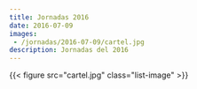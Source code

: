 ```yaml
---
title: Jornadas 2016
date: 2016-07-09
images:
 - /jornadas/2016-07-09/cartel.jpg
description: Jornadas del 2016
---
```


{{< figure src="cartel.jpg" class="list-image" >}}


